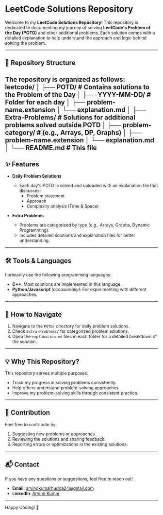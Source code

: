 # LeetCode Solutions Repository  

Welcome to my **LeetCode Solutions Repository**! This repository is dedicated to documenting my journey of solving **LeetCode's Problem of the Day (POTD)** and other additional problems. Each solution comes with a detailed explanation to help understand the approach and logic behind solving the problem.


---

## 📂 Repository Structure  

The repository is organized as follows:  
leetcode/
│
├── POTD/ # Contains solutions to the Problem of the Day
│ ├── YYYY-MM-DD/ # Folder for each day
│ ├── problem-name.extension
│ └── explanation.md
│
├── Extra-Problems/ # Solutions for additional problems solved outside POTD
│ ├── problem-category/ # (e.g., Arrays, DP, Graphs)
│ ├── problem-name.extension
│ └── explanation.md
│
└── README.md # This file
---

## ✨ Features  

- **Daily Problem Solutions**  
  - Each day's POTD is solved and uploaded with an explanation file that discusses:  
    - Problem statement  
    - Approach  
    - Complexity analysis (Time & Space)  

- **Extra Problems**  
  - Problems are categorized by type (e.g., Arrays, Graphs, Dynamic Programming).  
  - Includes detailed solutions and explanation files for better understanding.  

---

## 🛠️ Tools & Languages  

I primarily use the following programming languages:  
- **C++**: Most solutions are implemented in this language.  
- **Python/Javascript** *(occasionally)*: For experimenting with different approaches.  

---

## 📖 How to Navigate  

1. Navigate to the `POTD/` directory for daily problem solutions.  
2. Check `Extra-Problems/` for categorized problem solutions.  
3. Open the `explanation.md` files in each folder for a detailed breakdown of the solution.  

---

## 💡 Why This Repository?  

This repository serves multiple purposes:  
- Track my progress in solving problems consistently.  
- Help others understand problem-solving approaches.  
- Improve my problem-solving skills through consistent practice.  

---

## 🤝 Contribution  

Feel free to contribute by:  
1. Suggesting new problems or approaches.  
2. Reviewing the solutions and sharing feedback.  
3. Reporting errors or optimizations in the existing solutions.  

---

## 📬 Contact  

If you have any questions or suggestions, feel free to reach out!  
- **Email**: [arvindkumarhudda24@gmail.com](mailto:arvindkumarhudda24@gmail.com)  
- **LinkedIn**: [Arvind Kumar](https://www.linkedin.com/in/arvind-kumar-389b4a230/)  

---

Happy Coding! 🚀

